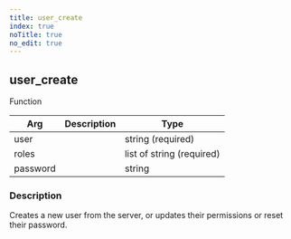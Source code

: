 ```yaml
---
title: user_create
index: true
noTitle: true
no_edit: true
---
```




<div class="vql_item"></div>


## user_create
<span class='vql_type pull-right page-header'>Function</span>



<div class="vqlargs"></div>

Arg | Description | Type
----|-------------|-----
user||string (required)
roles||list of string (required)
password||string

### Description

Creates a new user from the server, or updates their permissions or reset their password.

